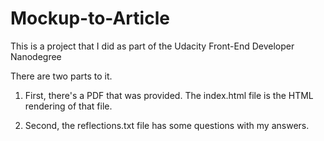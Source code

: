 # Mockup-to-Article

This is a project that I did as part of the Udacity Front-End Developer Nanodegree

There are two parts to it. 

1. First, there's a PDF that was provided. The index.html file is the HTML rendering of that file.

2. Second, the reflections.txt file has some questions with my answers.